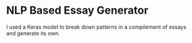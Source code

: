 # NLP Based Essay Generator
I used a Keras model to break down patterns in a compilement of essays and generate its own.
